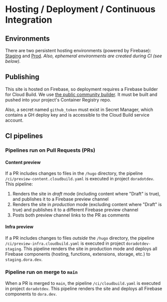 # Hosting / Deployment / Continuous Integration

## Environments
There are two persistent hosting environments (powered by Firebase): [Staging](https://staging.dora.dev/) and [Prod](https://dora.dev/).
_Also, ephemeral environments are created during CI (see below)._

## Publishing
This site is hosted on Firebase, so deployment requires a Firebase builder for Cloud Build. We use [the public community builder](https://github.com/GoogleCloudPlatform/cloud-builders-community/tree/master/firebase). It must be built and pushed into your project's Container Registry repo.

Also, a secret named `github_token` must exist in Secret Manager, which contains a GH deploy key and is accessible to the Cloud Build service account.


## CI pipelines
### Pipelines run on Pull Requests (PRs)
#### Content preview
If a PR includes changes to files in the `/hugo` directory, the pipeline `/ci/preview-content.cloudbuild.yaml` is executed in project `doradotdev`. This pipeline:

1. Renders the site in _draft_ mode (including content where "Draft" is true), and publishes it to a Firebase preview channel
1. Renders the site in _production_ mode (excluding content where "Draft" is true) and publishes it to a different Firebase preview channel
1. Posts both preview channel links to the PR as comments

#### Infra preview
If a PR includes changes to files _outside_ the `/hugo` directory, the pipeline `/ci/preview-infra.cloudbuild.yaml` is executed in project `doradotdev-staging`. This pipeline renders the site in production mode and deploys all Firebase components (hosting, functions, extensions, storage, etc.) to `staging.dora.dev`.

### Pipeline run on merge to `main`
When a PR is merged to `main`, the pipeline `/ci/cloudbuild.yaml` is executed in project `doradotdev`. This pipeline renders the site and deploys all Firebase components to `dora.dev`.
